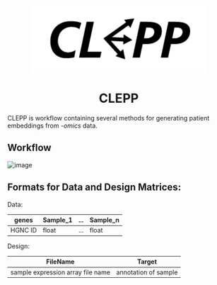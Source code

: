 <p style="text-align: center;">
  <img src="docs/source/logo.png" height="150" alt="CLEPP Logo">
</p>

<h1 style="text-align: center;">
  CLEPP
</h1>

CLEPP is workflow containing several methods for generating patient embeddings from *-omics* data.

Workflow
--------
![image](https://docs.google.com/drawings/d/e/2PACX-1vT6-VOHbKSqFBjj7mqUR3fjkDCmjRatVZxi0gMfYWZlzXAKHZQgIG8uz2aWCypW5LdI69YojDYG3j0R/pub?w=1319&h=685)

Formats for Data and Design Matrices:
-------------------------------------
Data:

| genes | Sample_1 | ... | Sample_n |
| ----- | -------- | --- | -------- |
| HGNC ID | float | ... | float |

Design:

| FileName | Target |
| -------- | ------ |
| sample expression array file name | annotation of sample |
